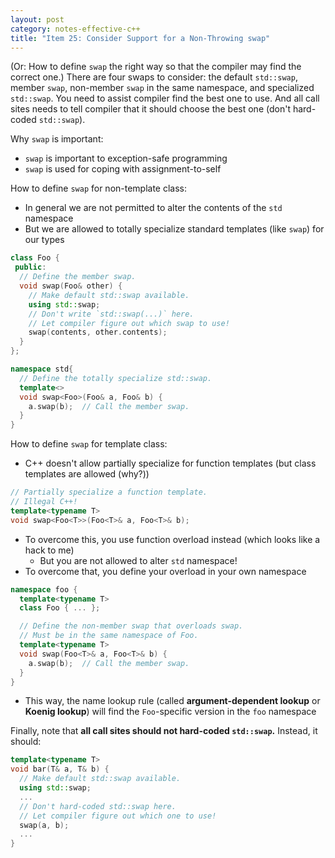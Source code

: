```yaml
---
layout: post
category: notes-effective-c++
title: "Item 25: Consider Support for a Non-Throwing swap"
---
```


(Or: How to define `swap` the right way so that the compiler may find the correct one.)
There are four swaps to consider: the default `std::swap`, member `swap`, non-member `swap` in the same namespace, and specialized `std::swap`.
You need to assist compiler find the best one to use.
And all call sites needs to tell compiler that it should choose the best one (don't hard-coded `std::swap`).

Why `swap` is important:

* `swap` is important to exception-safe programming
* `swap` is used for coping with assignment-to-self

How to define `swap` for non-template class:

* In general we are not permitted to alter the contents of the `std` namespace
* But we are allowed to totally specialize standard templates (like `swap`) for our types

```c++
class Foo {
 public:
  // Define the member swap.
  void swap(Foo& other) {
    // Make default std::swap available.
    using std::swap;
    // Don't write `std::swap(...)` here.
    // Let compiler figure out which swap to use!
    swap(contents, other.contents);
  }
};

namespace std{
  // Define the totally specialize std::swap.
  template<>
  void swap<Foo>(Foo& a, Foo& b) {
    a.swap(b);  // Call the member swap.
  }
}
```

How to define `swap` for template class:

* C++ doesn't allow partially specialize for function templates (but class templates are allowed (why?))

```c++
// Partially specialize a function template.
// Illegal C++!
template<typename T>
void swap<Foo<T>>(Foo<T>& a, Foo<T>& b);
```

* To overcome this, you use function overload instead (which looks like a hack to me)
  * But you are not allowed to alter `std` namespace!
* To overcome that, you define your overload in your own namespace

```c++
namespace foo {
  template<typename T>
  class Foo { ... };

  // Define the non-member swap that overloads swap.
  // Must be in the same namespace of Foo.
  template<typename T>
  void swap(Foo<T>& a, Foo<T>& b) {
    a.swap(b);  // Call the member swap.
  }
}
```

* This way, the name lookup rule (called **argument-dependent lookup** or **Koenig lookup**) will find the `Foo`-specific version in the `foo` namespace

Finally, note that **all call sites should not hard-coded `std::swap`.**
Instead, it should:

```c++
template<typename T>
void bar(T& a, T& b) {
  // Make default std::swap available.
  using std::swap;
  ...
  // Don't hard-coded std::swap here.
  // Let compiler figure out which one to use!
  swap(a, b);
  ...
}
```
